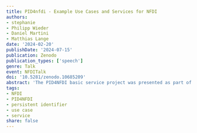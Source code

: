 ```yaml
---
title: PID4nfdi - Example Use Cases and Services for NFDI
authors:
- stephanie
- Philipp Wieder
- Daniel Martini
- Matthias Lange
date: '2024-02-20'
publishDate: '2024-07-15'
publication: Zenodo
publication_types: ['speech']
genre: Talk
event: NFDITalk
doi: '10.5281/zenodo.10685209'
abstract: 'The PID4NFDI basic service project was presented as part of the NFDITalks: Persistent identifiers (PIDs) are central to FAIR research data management. However, different disciplines and different resources result in diverse requirements and the different NFDI consortia have different levels of maturity in PID implementation. PID4NFDI will design a work programme to build an NFDI foundation service on established PID infrastructures.'
tags:
- NFDI
- PID4NFDI
- persistent identifier
- use case
- service
share: false
---
```

